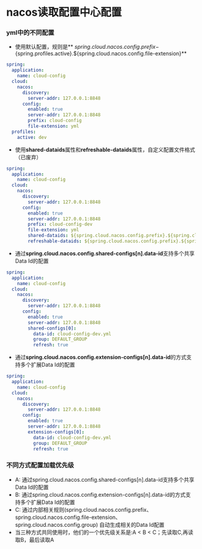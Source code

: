 # nacos读取配置中心配置

### yml中的不同配置

* 使用默认配置，规则是**
  ${spring.cloud.nacos.config.prefix}-${spring.profiles.active}.${spring.cloud.nacos.config.file-extension}**

```yaml
spring:
  application:
    name: cloud-config
  cloud:
    nacos:
      discovery:
        server-addr: 127.0.0.1:8848
      config:
        enabled: true
        server-addr: 127.0.0.1:8848
        prefix: cloud-config
        file-extension: yml
  profiles:
    active: dev
```

* 使用**shared-dataids**属性和**refreshable-dataids**属性，自定义配置文件格式（已废弃）

```yaml
spring:
  application:
    name: cloud-config
  cloud:
    nacos:
      discovery:
        server-addr: 127.0.0.1:8848
      config:
        enabled: true
        server-addr: 127.0.0.1:8848
        prefix: cloud-config-dev
        file-extension: yml
        shared-dataids: ${spring.cloud.nacos.config.prefix}.${spring.cloud.nacos.config.file-extension}
        refreshable-dataids: ${spring.cloud.nacos.config.prefix}.${spring.cloud.nacos.config.file-extension}
```

* 通过**spring.cloud.nacos.config.shared-configs[n].data-id**支持多个共享Data Id的配置

```yaml
spring:
  application:
    name: cloud-config
  cloud:
    nacos:
      discovery:
        server-addr: 127.0.0.1:8848
      config:
        enabled: true
        server-addr: 127.0.0.1:8848
        shared-configs[0]:
          data-id: cloud-config-dev.yml
          group: DEFAULT_GROUP
          refresh: true  
```

* 通过**spring.cloud.nacos.config.extension-configs[n].data-id**的方式支持多个扩展Data Id的配置

```yaml
spring:
  application:
    name: cloud-config
  cloud:
    nacos:
      discovery:
        server-addr: 127.0.0.1:8848
      config:
        enabled: true
        server-addr: 127.0.0.1:8848
        extension-configs[0]:
          data-id: cloud-config-dev.yml
          group: DEFAULT_GROUP
          refresh: true  
```

### 不同方式配置加载优先级

* A: 通过spring.cloud.nacos.config.shared-configs[n].data-id支持多个共享Data Id的配置
* B: 通过spring.cloud.nacos.config.extension-configs[n].data-id的方式支持多个扩展Data Id的配置
* C: 通过内部相关规则(spring.cloud.nacos.config.prefix、spring.cloud.nacos.config.file-extension、spring.cloud.nacos.config.group)
  自动生成相关的Data Id配置
* 当三种方式共同使用时，他们的一个优先级关系是:A < B < C；先读取C,再读取B，最后读取A